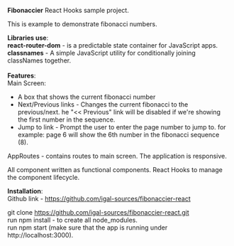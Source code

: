**Fibonaccier** React Hooks sample project.

This is example to demonstrate fibonacci numbers.

**Libraries use**:<br />
**react-router-dom** - is a predictable state container for JavaScript apps.<br />
**classnames** - A simple JavaScript utility for conditionally joining classNames together.<br />
<br />
**Features**:<br />
Main Screen:<br />

- A box that shows the current fibonacci number
- Next/Previous links - Changes the current fibonacci to the previous/next.
  he "<< Previous" link will be disabled if we're showing the first number in the sequence.
- Jump to link - Prompt the user to enter the page number to jump to.
  for example: page 6 will show the 6th number in the fibonacci sequence (8).

AppRoutes - contains routes to main screen.
The application is responsive.

All component written as functional components.
React Hooks to manage the component lifecycle.

**Installation**:<br />
Github link - https://github.com/igal-sources/fibonaccier-react<br />

git clone https://github.com/igal-sources/fibonaccier-react.git<br />
run npm install - to create all node_modules.<br />
run npm start (make sure that the app is running under http://localhost:3000).
